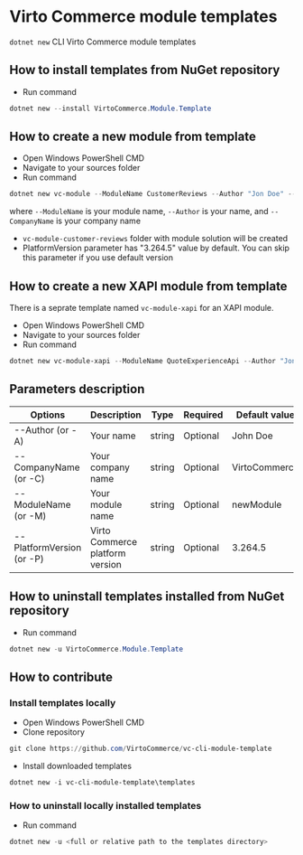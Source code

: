 # Virto Commerce module templates

`dotnet new` CLI Virto Commerce module templates

## How to install templates from NuGet repository

* Run command

```PowerShell
dotnet new --install VirtoCommerce.Module.Template
```

## How to create a new module from template

* Open Windows PowerShell CMD
* Navigate to your sources folder
* Run command

```PowerShell
dotnet new vc-module --ModuleName CustomerReviews --Author "Jon Doe" --CompanyName VirtoCommerce --PlatformVersion "3.264.5"
```

where `--ModuleName` is your module name, `--Author` is your name, and `--CompanyName` is your company name

* `vc-module-customer-reviews` folder with module solution will be created
* PlatformVersion parameter has "3.264.5" value by default. You can skip this parameter if you use default version

## How to create a new XAPI module from template
There is a seprate template named `vc-module-xapi` for an XAPI module.

* Open Windows PowerShell CMD
* Navigate to your sources folder
* Run command

```PowerShell
dotnet new vc-module-xapi --ModuleName QuoteExperienceApi --Author "Jon Doe" --CompanyName VirtoCommerce --PlatformVersion "3.264.5"
```

## Parameters description

| Options | Description | Type | Required | Default value |
|--------|-------------|------|----------|---------------|
| --Author (or -A) | Your name | string | Optional| John Doe |
| --CompanyName (or -C) | Your company name| string | Optional | VirtoCommerce |
| --ModuleName (or -M) | Your module name | string | Optional | newModule |
| --PlatformVersion (or -P) | Virto Commerce platform version | string | Optional | 3.264.5 |

## How to uninstall templates installed from NuGet repository

* Run command

```PowerShell
dotnet new -u VirtoCommerce.Module.Template
```

## How to contribute

### Install templates locally

* Open Windows PowerShell CMD
* Clone repository

```PowerShell
git clone https://github.com/VirtoCommerce/vc-cli-module-template
```

* Install downloaded templates

```PowerShell
dotnet new -i vc-cli-module-template\templates
```

### How to uninstall locally installed templates

* Run command

```PowerShell
dotnet new -u <full or relative path to the templates directory>
```
